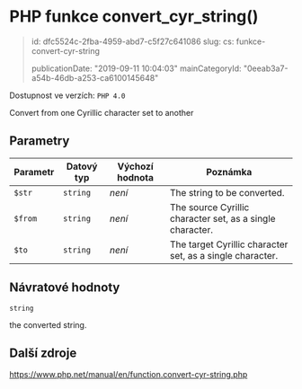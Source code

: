 PHP funkce convert_cyr_string()
===============================

> id: dfc5524c-2fba-4959-abd7-c5f27c641086
> slug:
> 	cs: funkce-convert-cyr-string
>
> publicationDate: "2019-09-11 10:04:03"
> mainCategoryId: "0eeab3a7-a54b-46db-a253-ca6100145648"

Dostupnost ve verzích: `PHP 4.0`

Convert from one Cyrillic character set to another


Parametry
--------------

| Parametr | Datový typ | Výchozí hodnota | Poznámka |
|-----|-----|-----|-----|
| `$str` | `string` | *není* | The string to be converted. |
| `$from` | `string` | *není* | The source Cyrillic character set, as a single character. |
| `$to` | `string` | *není* | The target Cyrillic character set, as a single character. |


Návratové hodnoty
----------------

`string`

the converted string.

Další zdroje
------------

https://www.php.net/manual/en/function.convert-cyr-string.php
